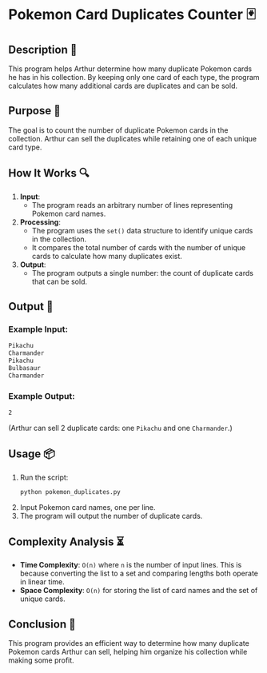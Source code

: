 # Pokemon Card Duplicates Counter 🃏

## Description 📝

This program helps Arthur determine how many duplicate Pokemon cards he has in his collection.
By keeping only one card of each type, the program calculates how many additional cards are duplicates and can be sold.

## Purpose 🎯

The goal is to count the number of duplicate Pokemon cards in the collection.
Arthur can sell the duplicates while retaining one of each unique card type.

## How It Works 🔍

1. **Input**:
    - The program reads an arbitrary number of lines representing Pokemon card names.
2. **Processing**:
    - The program uses the `set()` data structure to identify unique cards in the collection.
    - It compares the total number of cards with the number of unique cards to calculate how many duplicates exist.
3. **Output**:
    - The program outputs a single number: the count of duplicate cards that can be sold.

## Output 📜

### Example Input:

```sh
Pikachu
Charmander
Pikachu
Bulbasaur
Charmander
```

### Example Output:

```sh
2
```

(Arthur can sell 2 duplicate cards: one `Pikachu` and one `Charmander`.)

## Usage 📦

1. Run the script:
    ```sh
    python pokemon_duplicates.py
    ```
2. Input Pokemon card names, one per line.
3. The program will output the number of duplicate cards.

## Complexity Analysis ⏳

-   **Time Complexity**: `O(n)` where `n` is the number of input lines. This is because converting the list to a set and comparing lengths both operate in linear time.
-   **Space Complexity**: `O(n)` for storing the list of card names and the set of unique cards.

## Conclusion 🚀

This program provides an efficient way to determine how many duplicate Pokemon cards Arthur can sell, helping him organize his collection while making some profit.
